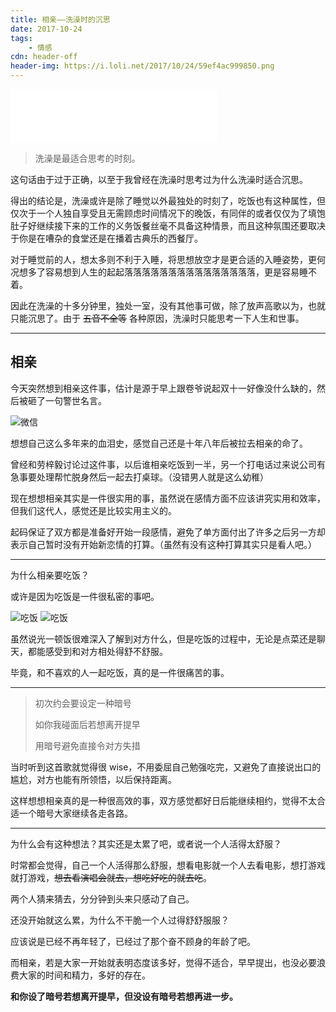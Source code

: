 ```yaml
---
title: 相亲——洗澡时的沉思
date: 2017-10-24
tags:
	- 情感
cdn: header-off
header-img: https://i.loli.net/2017/10/24/59ef4ac999850.png
---
```

<iframe frameborder="no" border="0" marginwidth="0" marginheight="0" width=330 height=86 src="//music.163.com/outchain/player?type=2&id=431096897&auto=0&height=66"></iframe>

>洗澡是最适合思考的时刻。

这句话由于过于正确，以至于我曾经在洗澡时思考过为什么洗澡时适合沉思。

得出的结论是，洗澡或许是除了睡觉以外最独处的时刻了，吃饭也有这种属性，但仅次于一个人独自享受且无需顾虑时间情况下的晚饭，有同伴的或者仅仅为了填饱肚子好继续接下来的工作的义务饭餐丝毫不具备这种情景，而且这种氛围还要取决于你是在嘈杂的食堂还是在播着古典乐的西餐厅。

对于睡觉前的人，想太多则不利于入睡，将思想放空才是更合适的入睡姿势，更何况想多了容易想到人生的起起落落落落落落落落落落落落落落落，更是容易睡不着。

因此在洗澡的十多分钟里，独处一室，没有其他事可做，除了放声高歌以为，也就只能沉思了。由于 <del>五音不全等</del> 各种原因，洗澡时只能思考一下人生和世事。

<!--more-->
***

## 相亲

今天突然想到相亲这件事，估计是源于早上跟卷爷说起双十一好像没什么缺的，然后被砸了一句警世名言。

![微信](https://i.loli.net/2017/10/24/59ef4ac9a06f2.png)

想想自己这么多年来的血泪史，感觉自己还是十年八年后被拉去相亲的命了。

曾经和劳梓毅讨论过这件事，以后谁相亲吃饭到一半，另一个打电话过来说公司有急事要处理帮忙脱身然后一起去打桌球。（没错男人就是这么幼稚）

现在想想相亲其实是一件很实用的事，虽然说在感情方面不应该讲究实用和效率，但我们这代人，感觉还是比较实用主义的。

起码保证了双方都是准备好开始一段感情，避免了单方面付出了许多之后另一方却表示自己暂时没有开始新恋情的打算。（虽然有没有这种打算其实只是看人吧。）

***

为什么相亲要吃饭？

或许是因为吃饭是一件很私密的事吧。

![吃饭](https://i.loli.net/2017/10/24/59ef4ac2892df.jpg)
![吃饭](https://i.loli.net/2017/10/24/59ef4ac198ebb.jpg)

虽然说光一顿饭很难深入了解到对方什么，但是吃饭的过程中，无论是点菜还是聊天，都能感受到和对方相处得舒不舒服。

毕竟，和不喜欢的人一起吃饭，真的是一件很痛苦的事。

***

>初次约会要设定一种暗号
>
>如你我碰面后若想离开提早
>
>用暗号避免直接令对方失措

当时听到这首歌就觉得很 wise，不用委屈自己勉强吃完，又避免了直接说出口的尴尬，对方也能有所领悟，以后保持距离。

这样想想相亲真的是一种很高效的事，双方感觉都好日后能继续相约，觉得不太合适一个暗号大家继续各走各路。

***

为什么会有这种想法？其实还是太累了吧，或者说一个人活得太舒服？

时常都会觉得，自己一个人活得那么舒服，想看电影就一个人去看电影，想打游戏就打游戏，<del>想去看演唱会就去，想吃好吃的就去吃</del>。

两个人猜来猜去，分分钟到头来只感动了自己。

还没开始就这么累，为什么不干脆一个人过得舒舒服服？

应该说是已经不再年轻了，已经过了那个奋不顾身的年龄了吧。

而相亲，若是大家一开始就表明态度该多好，觉得不适合，早早提出，也没必要浪费大家的时间和精力，多好的存在。

**和你设了暗号若想离开提早，但没设有暗号若想再进一步。**